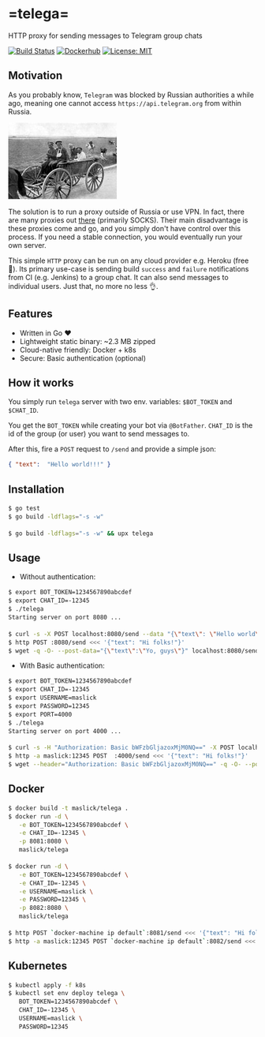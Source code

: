 # =telega=
HTTP proxy for sending messages to Telegram group chats

[![Build Status](https://api.travis-ci.org/maslick/telega.svg)](https://travis-ci.org/maslick/telega)
[![Dockerhub](https://img.shields.io/badge/image%20size-2MB-blue.svg)](https://hub.docker.com/r/maslick/telega)
[![License: MIT](https://img.shields.io/badge/License-MIT-green.svg)](https://opensource.org/licenses/MIT)


## Motivation
As you probably know, ``Telegram`` was blocked by Russian authorities a while ago, meaning one cannot access ``https://api.telegram.org`` from within Russia.

<a href="https://en.wikipedia.org/wiki/Telega"><img src="logo.jpg"></a>

The solution is to run a proxy outside of Russia or use VPN. In fact, there are many proxies out [there](https://mtpro.xyz/api/?type=socks) (primarily SOCKS).
Their main disadvantage is these proxies come and go, and you simply don't have control over this process. If you need a stable connection, you would eventually run your own server.

This simple ``HTTP`` proxy can be run on any cloud provider e.g. Heroku (free 🍺). 
Its primary use-case is sending build ``success`` and ``failure`` notifications from CI (e.g. Jenkins) to a group chat. It can also send messages to individual users. Just that, no more no less 👌.

## Features
* Written in Go :heart:
* Lightweight static binary: ~2.3 MB zipped
* Cloud-native friendly: Docker + k8s
* Secure: Basic authentication (optional)

## How it works
You simply run ``telega`` server with two env. variables: ``$BOT_TOKEN`` and ``$CHAT_ID``. 

You get the ``BOT_TOKEN`` while creating your bot via ``@BotFather``.
``CHAT_ID`` is the id of the group (or user) you want to send messages to. 

After this, fire a ``POST`` request to ``/send`` and provide a simple json:
```json
{ "text":  "Hello world!!!" }
```

## Installation
```zsh
$ go test
$ go build -ldflags="-s -w"

$ go build -ldflags="-s -w" && upx telega
```

## Usage
* Without authentication:
```zsh
$ export BOT_TOKEN=1234567890abcdef
$ export CHAT_ID=-12345
$ ./telega
Starting server on port 8080 ...

$ curl -s -X POST localhost:8080/send --data "{\"text\": \"Hello world\"}"
$ http POST :8080/send <<< '{"text": "Hi folks!"}'
$ wget -q -O- --post-data="{\"text\":\"Yo, guys\"}" localhost:8080/send
```

* With Basic authentication:
```zsh
$ export BOT_TOKEN=1234567890abcdef
$ export CHAT_ID=-12345
$ export USERNAME=maslick
$ export PASSWORD=12345
$ export PORT=4000
$ ./telega
Starting server on port 4000 ...

$ curl -s -H "Authorization: Basic bWFzbGljazoxMjM0NQ==" -X POST localhost:4000/send --data "{\"text\": \"Hello world\"}"
$ http -a maslick:12345 POST  :4000/send <<< '{"text": "Hi folks!"}'
$ wget --header="Authorization: Basic bWFzbGljazoxMjM0NQ==" -q -O- --post-data="{\"text\":\"Yo, guys\"}" localhost:4000/send
```

## Docker
```zsh
$ docker build -t maslick/telega .
$ docker run -d \
   -e BOT_TOKEN=1234567890abcdef \
   -e CHAT_ID=-12345 \
   -p 8081:8080 \
   maslick/telega

$ docker run -d \
   -e BOT_TOKEN=1234567890abcdef \
   -e CHAT_ID=-12345 \
   -e USERNAME=maslick \
   -e PASSWORD=12345 \
   -p 8082:8080 \
   maslick/telega

$ http POST `docker-machine ip default`:8081/send <<< '{"text": "Hi folks!"}'
$ http -a maslick:12345 POST `docker-machine ip default`:8082/send <<< '{"text": "Hi folks!"}'
```

## Kubernetes
```zsh
$ kubectl apply -f k8s
$ kubectl set env deploy telega \
   BOT_TOKEN=1234567890abcdef \
   CHAT_ID=-12345 \
   USERNAME=maslick \
   PASSWORD=12345
```
